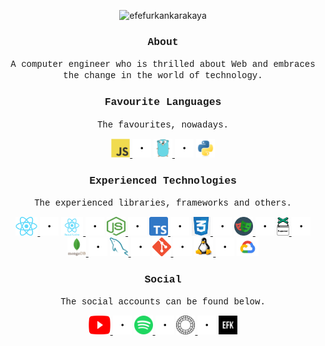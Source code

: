 <div name="stats" align="center">
   <p align="center"> 
      <img src="https://komarev.com/ghpvc/?username=efefurkankarakaya&label=Profile%20views&color=0e75b6&style=flat" alt="efefurkankarakaya" /> 
   </p>
</div>

<div id="about" align="center">
   <h3><font face="courier">About</font></h3>
   <p><font face="courier">A computer engineer who is thrilled about Web and embraces the change in the world of technology.</font></p>
</div>

<div id="favourite" align="center">
   <h3><font face="courier">Favourite Languages</font></h3>
   <p align="center"><font face="courier">The favourites, nowadays.</font></p>
   <div id="inner-favourite">
      <a href="https://developer.mozilla.org/en-US/docs/Web/JavaScript" target="_blank" rel="noreferrer"> 
         <img src="https://raw.githubusercontent.com/devicons/devicon/master/icons/javascript/javascript-original.svg" alt="javascript" width="30" height="30"/> 
      </a> 
      <!-- DOT BEGINS -->
      <img src="./logo/shape/dot3.png" alt="react" width="30" height="30"/> 
      <!-- DOT ENDS --> 
      <a href="https://golang.org" target="_blank" rel="noreferrer"> 
         <img src="https://raw.githubusercontent.com/devicons/devicon/master/icons/go/go-original.svg" alt="go" width="30" height="30"/> 
      </a> 
      <!-- DOT BEGINS -->
      <img src="./logo/shape/dot3.png" alt="react" width="30" height="30"/> 
      <!-- DOT ENDS --> 
      <a href="https://www.python.org" target="_blank" rel="noreferrer"> 
         <img src="https://raw.githubusercontent.com/devicons/devicon/master/icons/python/python-original.svg" alt="python" width="30" height="30"/> 
      </a> 
   </div>
</div>

<div id="experienced" align="center">
   <h3><font face="courier">Experienced Technologies</font></h3>
   <p align="center"><font face="courier">The experienced libraries, frameworks and others.</font></p>
   <div id="inner-experienced">
      <!-- Front-end Libraries & Frameworks -->
      <!-- NOTE: React is not a framework, a library but React Native is. -->
      <a href="https://react.dev/" target="_blank" rel="noreferrer"> 
         <img src="./logo/tech/react.png" alt="react" width="35" height="30"/> 
      </a>
      <!-- DOT BEGINS -->
      <img src="./logo/shape/dot3.png" alt="react" width="30" height="30"/> 
      <!-- DOT ENDS --> 
      <a href="https://reactnative.dev/" target="_blank" rel="noreferrer"> 
         <img src="./logo/tech/react-native.svg" alt="react-native" width="35" height="30"/> 
      </a>
      <!-- DOT BEGINS -->
      <img src="./logo/shape/dot3.png" alt="react" width="30" height="30"/> 
      <!-- DOT ENDS -->
      <!-- Server / Runtime Environment -->
      <a href="https://nodejs.org/" target="_blank" rel="noreferrer">
         <img src="./logo/tech/nodejs.png" alt="node.js" width="30" height="30"/>
      </a>
      <!-- DOT BEGINS -->
      <img src="./logo/shape/dot3.png" alt="react" width="30" height="30"/> 
      <!-- DOT ENDS --> 
      <!-- Other Languages -->
      <a href="https://www.typescriptlang.org/" target="_blank" rel="noreferrer">
         <img src="./logo/tech/ts.png" alt="typescript" width="30" height="30"/>
      </a>
      <!-- DOT BEGINS -->
      <img src="./logo/shape/dot3.png" alt="react" width="30" height="30"/> 
      <!-- DOT ENDS -->
      <!-- CSS (Cascading Style Sheets) is not a programming language, it's a Style Sheet Language. By the way, if you haven't ever tried JSS, I'd recommend you to try at least once. 
      JSS: https://cssinjs.org/
      -->
      <a href="https://www.w3schools.com/css/default.asp" target="_blank" rel="noreferrer">
         <img src="./logo/tech/css.png" alt="selenium" width="30" height="30"/>
      </a>
      <!-- DOT BEGINS -->
      <img src="./logo/shape/dot3.png" alt="react" width="30" height="30"/> 
      <!-- DOT ENDS --> 
      <!-- Automation -->
      <a href="https://playwright.dev/" target="_blank" rel="noreferrer">
         <img src="./logo/tech/playwright.png" alt="playwright" width="30" height="30"/>
      </a>
      <!-- DOT BEGINS -->
      <img src="./logo/shape/dot3.png" alt="react" width="30" height="30"/> 
      <!-- DOT ENDS --> 
      <a href="https://pptr.dev/" target="_blank" rel="noreferrer">
         <img src="./logo/tech/puppeteer.png" alt="puppeteer" width="20" height="30"/>
      </a>
      <!-- DOT BEGINS -->
      <img src="./logo/shape/dot3.png" alt="react" width="30" height="30"/> 
      <!-- DOT ENDS --> 
      <!-- Databases -->
      <a href="https://www.mongodb.com/" target="_blank" rel="noreferrer">
         <img src="./logo/tech/mongodb3.png" alt="mongodb" width="30" height="30"/>
      </a>
      <!-- DOT BEGINS -->
      <img src="./logo/shape/dot3.png" alt="react" width="30" height="30"/> 
      <!-- DOT ENDS --> 
         <a href="https://www.mysql.com/" target="_blank" rel="noreferrer">
         <img src="./logo/tech/mysql.png" alt="mysql" width="30" height="30"/>
      </a>
      <!-- DOT BEGINS -->
      <img src="./logo/shape/dot3.png" alt="react" width="30" height="30"/> 
      <!-- DOT ENDS --> 
      <!-- Version Control Systems -->
      <a href="https://git-scm.com/" target="_blank" rel="noreferrer">
         <img src="./logo/tech/git.png" alt="git" width="30" height="30"/>
      </a>
      <!-- DOT BEGINS -->
      <img src="./logo/shape/dot3.png" alt="react" width="30" height="30"/> 
      <!-- DOT ENDS --> 
      <!-- Cloud -->
      <a href="https://github.com/torvalds/linux" target="_blank" rel="noreferrer">
         <img src="./logo/tech/linux.png" alt="linux" width="30" height="30"/>
      </a>
      <!-- DOT BEGINS -->
      <img src="./logo/shape/dot3.png" alt="react" width="30" height="30"/> 
      <!-- DOT ENDS --> 
      <a href="https://cloud.google.com/" target="_blank" rel="noreferrer">
         <img src="./logo/tech/gcloud2.png" alt="google-cloud" width="35" height="30"/>
      </a>

   </div>
</div>

<div id="social" align="center">
   <h3><font face="courier">Social</font></h3>
   <p align="center"><font face="courier">The social accounts can be found below.</font></p>
   <div id="inner-social">
      <a href="https://youtube.com/@efefurkankarakaya" target="_blank" rel="noreferrer"> 
         <img src="./logo/social/youtube2.webp" alt="Efe on YouTube" width="35" height="30"/>
      </a>
      <!-- DOT BEGINS -->
      <img src="./logo/shape/dot3.png" alt="react" width="30" height="30"/> 
      <!-- DOT ENDS --> 
      <a href="https://sptfy.com/efefurkankarakaya" target="_blank" rel="noreferrer"> 
         <img src="./logo/social/spotify.webp" alt="Efe on Spotify" width="30" height="30"/> 
      </a>
      <!-- DOT BEGINS -->
      <img src="./logo/shape/dot3.png" alt="react" width="30" height="30"/> 
      <!-- DOT ENDS --> 
      <a href="https://vsco.co/efefurkankarakaya" target="_blank" rel="noreferrer"> 
         <img src="./logo/social/vsco.png" alt="Efe on VSCO" width="30" height="30"/> 
      </a>
      <!-- DOT BEGINS -->
      <img src="./logo/shape/dot3.png" alt="react" width="30" height="30"/> 
      <!-- DOT ENDS --> 
      <a href="https://efefurkankarakaya.com" target="_blank" rel="noreferrer"> 
         <img src="./logo/social/efk-logo.png" alt="EFK's personal website" width="30" height="30"> 
      </a>
   </div>
</div>

<!--
<p align="center"> <img src="https://komarev.com/ghpvc/?username=efefurkankarakaya&label=Profile%20views&color=4287f5&style=flat" alt="efefurkankarakaya" /> </p>
-->

<!--
<div align="center">
   <div class="nerd">
      <img src="https://img.shields.io/badge/Arch_Linux-1793D1?style=for-the-badge&logo=arch-linux&logoColor=white" />
   </div>

   <div class="languages">
      <img src="https://img.shields.io/badge/JavaScript-F7DF1E?style=for-the-badge&logo=javascript&logoColor=black" />
      <img src="https://img.shields.io/badge/Python-14354C?style=for-the-badge&logo=python&logoColor=white" />
      <img src="https://img.shields.io/badge/C%2B%2B-00599C?style=for-the-badge&logo=c%2B%2B&logoColor=white" />
   </div>

   <div>
      <img src="https://img.shields.io/badge/Node.js-43853D?style=for-the-badge&logo=node-dot-js&logoColor=white" />
      <img src="https://img.shields.io/badge/Docker-2CA5E0?style=for-the-badge&logo=docker&logoColor=white" />
      <img src="https://img.shields.io/badge/Selenium-43B02A?style=for-the-badge&logo=Selenium&logoColor=white" />
   </div>

   <div class="concepts">
      <img src="https://img.shields.io/badge/Shell_Script-121011?style=for-the-badge&logo=gnu-bash&logoColor=white" />
   </div>

   <div class="databases">
      <img src="https://img.shields.io/badge/MySQL-00000F?style=for-the-badge&logo=mysql&logoColor=white" />
      <img src="https://img.shields.io/badge/PostgreSQL-316192?style=for-the-badge&logo=postgresql&logoColor=white" />
   </div>

   <div class="text-editors">
      <img src="https://img.shields.io/badge/Visual_Studio_Code-0078D4?style=for-the-badge&logo=visual%20studio%20code&logoColor=white">
      <img src="https://img.shields.io/badge/Atom-66595C?style=for-the-badge&logo=Atom&logoColor=white">
   </div>

   <div class="social-media">
      <a href="https://hackerrank.com/efekarakaya"><img src="https://img.shields.io/badge/-Hackerrank-2EC866?style=for-the-badge&logo=HackerRank&logoColor=white" /></a>
      <a href="https://www.youtube.com/channel/UCuGX_0FRdNkDneDAjAWVu3g"><img src="https://img.shields.io/badge/YouTube-FF0000?style=for-the-badge&logo=youtube&logoColor=white" /></a>
      <a href="https://linkedin.com/in/efefurkankarakaya"><img src="https://img.shields.io/badge/LinkedIn-0077B5?style=for-the-badge&logo=linkedin&logoColor=white"></a>
   </div>
</div>
-->
